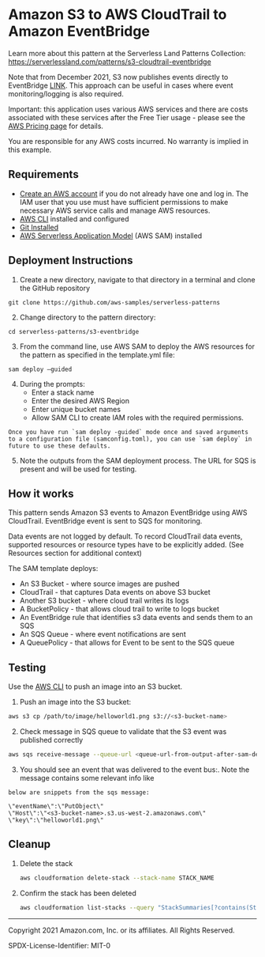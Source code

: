 # Amazon S3 to AWS CloudTrail to Amazon EventBridge



Learn more about this pattern at the Serverless Land Patterns Collection: https://serverlessland.com/patterns/s3-cloudtrail-eventbridge

Note that from December 2021, S3 now publishes events directly to EventBridge [LINK](https://serverlessland.com/patterns/s3-eventbridge). This approach can be useful in cases where event monitoring/logging is also required. 

Important: this application uses various AWS services and there are costs associated with these services after the Free Tier usage - please see the [AWS Pricing page](https://aws.amazon.com/pricing/) for details.

You are responsible for any AWS costs incurred. No warranty is implied in this example.

## Requirements

* [Create an AWS account](https://portal.aws.amazon.com/gp/aws/developer/registration/index.html) if you do not already have one and log in. The IAM user that you use must have sufficient permissions to make necessary AWS service calls and manage AWS resources.
* [AWS CLI](https://docs.aws.amazon.com/cli/latest/userguide/install-cliv2.html) installed and configured
* [Git Installed](https://git-scm.com/book/en/v2/Getting-Started-Installing-Git)
* [AWS Serverless Application Model](https://docs.aws.amazon.com/serverless-application-model/latest/developerguide/serverless-sam-cli-install.html) (AWS SAM) installed

## Deployment Instructions

1. Create a new directory, navigate to that directory in a terminal and clone the GitHub repository

```
git clone https://github.com/aws-samples/serverless-patterns
```

2. Change directory to the pattern directory:

```
cd serverless-patterns/s3-eventbridge
```

3. From the command line, use AWS SAM to deploy the AWS resources for the pattern as specified in the template.yml file:

```
sam deploy —guided
```

4. During the prompts:
   * Enter a stack name
   * Enter the desired AWS Region
   * Enter unique bucket names
   * Allow SAM CLI to create IAM roles with the required permissions.

```
Once you have run `sam deploy -guided` mode once and saved arguments to a configuration file (samconfig.toml), you can use `sam deploy` in future to use these defaults.
```

5. Note the outputs from the SAM deployment process. The URL for SQS is present and will be used for testing.

## How it works

This pattern sends Amazon S3 events to Amazon EventBridge using AWS CloudTrail. EventBridge event is sent to SQS for monitoring.

Data events are not logged by default. To record CloudTrail data events, supported resources or resource types have to be explicitly added. (See Resources section for additional context)

The SAM template deploys:
* An S3 Bucket - where source images are pushed
* CloudTrail - that captures Data events on above S3 bucket
* Another S3 bucket - where cloud trail writes its logs
* A BucketPolicy - that allows cloud trail to write to logs  bucket
* An EventBridge rule that identifies s3 data events and sends them to an SQS
* An SQS Queue - where event notifications are sent
* A QueuePolicy - that allows for Event to be sent to the SQS queue


## Testing

Use the [AWS CLI](https://aws.amazon.com/cli/) to push an image into an S3 bucket. 


1. Push an image into the S3 bucket:

```bash
aws s3 cp /path/to/image/helloworld1.png s3://<s3-bucket-name>
```

2. Check message in SQS queue to validate that the S3 event was published correctly
```bash
aws sqs receive-message --queue-url <queue-url-from-output-after-sam-deploy> 
```

3. You should see an event that was delivered to the event bus:. Note the message contains some relevant info like
```
below are snippets from the sqs message:

\"eventName\":\"PutObject\"
\"Host\":\"<s3-bucket-name>.s3.us-west-2.amazonaws.com\"
\"key\":\"helloworld1.png\"
```

## Cleanup

1. Delete the stack
   
    ```bash
    aws cloudformation delete-stack --stack-name STACK_NAME
    ```
   
1. Confirm the stack has been deleted
   
    ```bash
    aws cloudformation list-stacks --query "StackSummaries[?contains(StackName,'STACK_NAME')].StackStatus"
    ```
   

----
Copyright 2021 Amazon.com, Inc. or its affiliates. All Rights Reserved.

SPDX-License-Identifier: MIT-0
